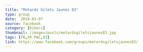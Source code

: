 ```yaml
---
title: "Motards Gilets Jaunes 83"
type: group
date:  2019-03-07
source: facebook
category: [bikers]
thumbnail: /images/posts/motardsgiletsjaunes83.jpg
tags: [FR,FR-PAC,83]
link: https://www.facebook.com/groups/motardsgiletsjaunes83/
---
```

